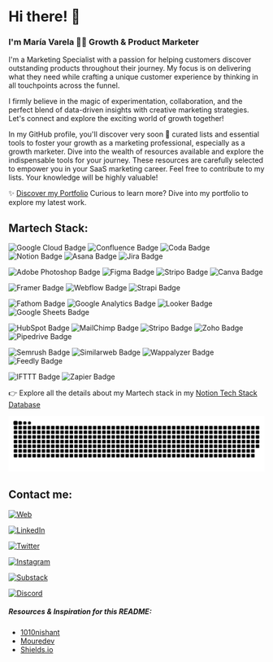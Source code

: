# Hi there! 👋
### I'm María Varela 👩‍💻 Growth & Product Marketer



 

I'm a Marketing Specialist with a passion for helping customers discover outstanding products throughout their journey. 
My focus is on delivering what they need while crafting a unique customer experience by thinking in all touchpoints across the funnel.

I firmly believe in the magic of experimentation, collaboration, and the perfect blend of data-driven insights with creative marketing strategies.
Let's connect and explore the exciting world of growth together!

In my GitHub profile, you'll discover very soon 🤞 curated lists and essential tools to foster your growth as a marketing professional, especially as a growth marketer. Dive into the wealth of resources available and explore the indispensable tools for your journey. These resources are carefully selected to empower you in your SaaS marketing career. Feel free to contribute to my lists. Your knowledge will be highly valuable! 


✨ [Discover my Portfolio](https://varelamaria.webflow.io/) Curious to learn more? Dive into my portfolio to explore my latest work.



## Martech Stack:
![Google Cloud Badge](https://img.shields.io/badge/Google%20Cloud-4285F4?logo=googlecloud&logoColor=fff&style=for-the-badge)
![Confluence Badge](https://img.shields.io/badge/Confluence-0052CC?logo=confluence&logoColor=fff&style=for-the-badge)
![Coda Badge](https://img.shields.io/badge/Coda-F46A54?logo=coda&logoColor=fff&style=for-the-badge)
![Notion Badge](https://img.shields.io/badge/Notion-000?logo=notion&logoColor=fff&style=for-the-badge)
![Asana Badge](https://img.shields.io/badge/Asana-F06A6A?logo=asana&logoColor=fff&style=for-the-badge)
![Jira Badge](https://img.shields.io/badge/Jira-0052CC?logo=jira&logoColor=fff&style=for-the-badge)


![Adobe Photoshop Badge](https://img.shields.io/badge/Adobe%20Photoshop-31A8FF?logo=adobephotoshop&logoColor=fff&style=for-the-badge)
![Figma Badge](https://img.shields.io/badge/Figma-F24E1E?logo=figma&logoColor=fff&style=for-the-badge)
![Stripo Badge](https://img.shields.io/badge/Stripo-23B643?logo=stripe&logoColor=fff&style=for-the-badge)
![Canva Badge](https://img.shields.io/badge/Canva-00C4CC?logo=canva&logoColor=fff&style=for-the-badge)

![Framer Badge](https://img.shields.io/badge/Framer-05F?logo=framer&logoColor=fff&style=for-the-badge)
![Webflow Badge](https://img.shields.io/badge/Webflow-146EF5?logo=webflow&logoColor=fff&style=for-the-badge)
![Strapi Badge](https://img.shields.io/badge/Strapi-4945FF?logo=strapi&logoColor=fff&style=for-the-badge)


![Fathom Badge](https://img.shields.io/badge/Fathom-9187FF?logo=fathom&logoColor=fff&style=for-the-badge)
![Google Analytics Badge](https://img.shields.io/badge/Google%20Analytics-E37400?logo=googleanalytics&logoColor=fff&style=for-the-badge)
![Looker Badge](https://img.shields.io/badge/Looker-4285F4?logo=looker&logoColor=fff&style=for-the-badge)
![Google Sheets Badge](https://img.shields.io/badge/Google%20Sheets-34A853?logo=googlesheets&logoColor=fff&style=for-the-badge)

![HubSpot Badge](https://img.shields.io/badge/HubSpot-FF7A59?logo=hubspot&logoColor=fff&style=for-the-badge)
![MailChimp Badge](https://img.shields.io/badge/MailChimp-FFE01B?logo=mailchimp&logoColor=000&style=for-the-badge)
![Stripo Badge](https://img.shields.io/badge/Stripo-23B643?logo=stripe&logoColor=fff&style=for-the-badge)
![Zoho Badge](https://img.shields.io/badge/Zoho-E42527?logo=zoho&logoColor=fff&style=for-the-badge)
![Pipedrive Badge](https://img.shields.io/badge/Pipedrive-34A853?logo=planet&logoColor=fff&style=for-the-badge)

![Semrush Badge](https://img.shields.io/badge/Semrush-FF642D?logo=semrush&logoColor=fff&style=for-the-badge)
![Similarweb Badge](https://img.shields.io/badge/Similarweb-092540?logo=similarweb&logoColor=fff&style=for-the-badge)
![Wappalyzer Badge](https://img.shields.io/badge/Wappalyzer-4608AD?logo=wappalyzer&logoColor=fff&style=for-the-badge)
![Feedly Badge](https://img.shields.io/badge/Feedly-2BB24C?logo=feedly&logoColor=fff&style=for-the-badge)

![IFTTT Badge](https://img.shields.io/badge/IFTTT-000?logo=ifttt&logoColor=fff&style=for-the-badge)
![Zapier Badge](https://img.shields.io/badge/Zapier-FF4F00?logo=zapier&logoColor=fff&style=for-the-badge)



👉 Explore all the details about my Martech stack in my [Notion Tech Stack Database](https://bit.ly/mariav-techstack)

<!--- snake -->
<div align="left">
  <img  src="https://github.com/1999AZZAR/1999AZZAR/blob/main/resources/img/grid-snake.svg"
       alt="snake" /></a>

## Contact me:
[![Web](https://img.shields.io/badge/Portfolio-varelamaria.com-14a1f0?style=for-the-badge&logo=dev.to&logoColor=white&labelColor=101010)](https://varelamaria.webflow.io)

[![LinkedIn](https://img.shields.io/badge/LinkedIn-varelamaria-0077B5?style=for-the-badge&logo=linkedin&logoColor=white&labelColor=101010)](https://www.linkedin.com/in/varelamaria)

[![Twitter](https://img.shields.io/badge/Twitter-@varelamaria-1DA1F2?style=for-the-badge&logo=twitter&logoColor=white&labelColor=101010)](https://twitter.com/varela_maria)

[![Instagram](https://img.shields.io/badge/Instagram-@varelamaria-E4405F?style=for-the-badge&logo=instagram&logoColor=white&labelColor=101010)](https://www.instagram.com/varelamaria/)

[![Substack](https://img.shields.io/badge/substack-varelamaria-ff6718?style=for-the-badge&logo=substack&logoColor=white&labelColor=101010)](https://substack.com/@varelamaria)

[![Discord](https://img.shields.io/badge/Discord-varelamaria-5865F2?style=for-the-badge&logo=discord&logoColor=white&labelColor=101010)](https://discordapp.com/users/1148275563715362897 )



##### Resources & Inspiration for this README: 
* [1010nishant](https://github.com/1999AZZAR/1999AZZAR/blob/main/resources/img/grid-snake.svg)
* [Mouredev](https://github.com/mouredev/mouredev)
* [Shields.io](https://shields.io/)


